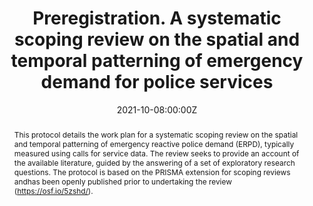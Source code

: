 ---
abstract: This protocol details the work plan for a systematic scoping review on the spatial and temporal patterning of emergency reactive police demand (ERPD), typically measured using calls for service data. The review seeks to provide an account of the available literature, guided by the answering of a set of exploratory research questions. The protocol is based on the PRISMA extension for scoping reviews andhas been openly published prior to undertaking the review (https://osf.io/5zshd/).
authors:
- Samuel Langton
- Stijn Ruiter
- Linda Schoonmade
date: "2021-10-08:00:00Z"
featured: false
image:
  caption: 'Image credit: [**Unsplash**](https://unsplash.com/photos/ffH_GkINfyY)'
  focal_point: ""
  preview_only: true
projects:
- internal-project
publication: "Open Science Framework"
publication_short: ""
publication_types:
- "0"
publishDate: "2021-10-08T00:00:00Z"
summary: Preregistration protocol for a scoping review on the spatial and temporal patterning of emergency reactive police demand.
tags:
- policing
- literature review
- scoping review
- preregistration
title: Preregistration. A systematic scoping review on the spatial and temporal patterning of emergency demand for police services
url_pdf: https://osf.io/qwrb3/
---